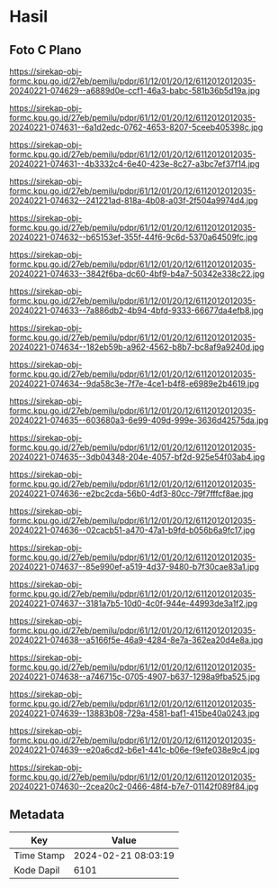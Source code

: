 # Hasil

## Foto C Plano

https://sirekap-obj-formc.kpu.go.id/27eb/pemilu/pdpr/61/12/01/20/12/6112012012035-20240221-074629--a6889d0e-ccf1-46a3-babc-581b36b5d19a.jpg

https://sirekap-obj-formc.kpu.go.id/27eb/pemilu/pdpr/61/12/01/20/12/6112012012035-20240221-074631--6a1d2edc-0762-4653-8207-5ceeb405398c.jpg

https://sirekap-obj-formc.kpu.go.id/27eb/pemilu/pdpr/61/12/01/20/12/6112012012035-20240221-074631--4b3332c4-6e40-423e-8c27-a3bc7ef37f14.jpg

https://sirekap-obj-formc.kpu.go.id/27eb/pemilu/pdpr/61/12/01/20/12/6112012012035-20240221-074632--241221ad-818a-4b08-a03f-2f504a9974d4.jpg

https://sirekap-obj-formc.kpu.go.id/27eb/pemilu/pdpr/61/12/01/20/12/6112012012035-20240221-074632--b65153ef-355f-44f6-9c6d-5370a64509fc.jpg

https://sirekap-obj-formc.kpu.go.id/27eb/pemilu/pdpr/61/12/01/20/12/6112012012035-20240221-074633--3842f6ba-dc60-4bf9-b4a7-50342e338c22.jpg

https://sirekap-obj-formc.kpu.go.id/27eb/pemilu/pdpr/61/12/01/20/12/6112012012035-20240221-074633--7a886db2-4b94-4bfd-9333-66677da4efb8.jpg

https://sirekap-obj-formc.kpu.go.id/27eb/pemilu/pdpr/61/12/01/20/12/6112012012035-20240221-074634--182eb59b-a962-4562-b8b7-bc8af9a9240d.jpg

https://sirekap-obj-formc.kpu.go.id/27eb/pemilu/pdpr/61/12/01/20/12/6112012012035-20240221-074634--9da58c3e-7f7e-4ce1-b4f8-e6989e2b4619.jpg

https://sirekap-obj-formc.kpu.go.id/27eb/pemilu/pdpr/61/12/01/20/12/6112012012035-20240221-074635--603680a3-6e99-409d-999e-3636d42575da.jpg

https://sirekap-obj-formc.kpu.go.id/27eb/pemilu/pdpr/61/12/01/20/12/6112012012035-20240221-074635--3db04348-204e-4057-bf2d-925e54f03ab4.jpg

https://sirekap-obj-formc.kpu.go.id/27eb/pemilu/pdpr/61/12/01/20/12/6112012012035-20240221-074636--e2bc2cda-56b0-4df3-80cc-79f7fffcf8ae.jpg

https://sirekap-obj-formc.kpu.go.id/27eb/pemilu/pdpr/61/12/01/20/12/6112012012035-20240221-074636--02cacb51-a470-47a1-b9fd-b056b6a9fc17.jpg

https://sirekap-obj-formc.kpu.go.id/27eb/pemilu/pdpr/61/12/01/20/12/6112012012035-20240221-074637--85e990ef-a519-4d37-9480-b7f30cae83a1.jpg

https://sirekap-obj-formc.kpu.go.id/27eb/pemilu/pdpr/61/12/01/20/12/6112012012035-20240221-074637--3181a7b5-10d0-4c0f-944e-44993de3a1f2.jpg

https://sirekap-obj-formc.kpu.go.id/27eb/pemilu/pdpr/61/12/01/20/12/6112012012035-20240221-074638--a5166f5e-46a9-4284-8e7a-362ea20d4e8a.jpg

https://sirekap-obj-formc.kpu.go.id/27eb/pemilu/pdpr/61/12/01/20/12/6112012012035-20240221-074638--a746715c-0705-4907-b637-1298a9fba525.jpg

https://sirekap-obj-formc.kpu.go.id/27eb/pemilu/pdpr/61/12/01/20/12/6112012012035-20240221-074639--13883b08-729a-4581-baf1-415be40a0243.jpg

https://sirekap-obj-formc.kpu.go.id/27eb/pemilu/pdpr/61/12/01/20/12/6112012012035-20240221-074639--e20a6cd2-b6e1-441c-b06e-f9efe038e9c4.jpg

https://sirekap-obj-formc.kpu.go.id/27eb/pemilu/pdpr/61/12/01/20/12/6112012012035-20240221-074630--2cea20c2-0466-48f4-b7e7-01142f089f84.jpg


## Metadata

| Key        | Value               |
| ---------- | ------------------- |
| Time Stamp | 2024-02-21 08:03:19 |
| Kode Dapil | 6101                |



